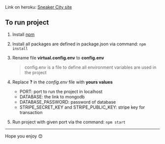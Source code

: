 Link on heroku: [Sneaker City site](https://glacial-reef-79728.herokuapp.com/)
## To run project
1. Install [npm](https://www.npmjs.com/get-npm)
2. Install all packages are defined in package.json via command: `npm install`
3. Rename file **virtual.config.env** to **config.env**

   > config.env is a file to define all environment variables are used in the project

4. Replace **?** in the _config.env_ file with **yours values**
   - PORT: port to run the project in localhost
   - DATABASE: the link to mongodb
   - DATABASE_PASSWORD: password of database
   - STRIPE_SECRET_KEY and STRIPE_PUBLIC_KEY: stripe key for transaction

5. Run project with given port via the command: `npm start`
----
Hope you enjoy :blush:
